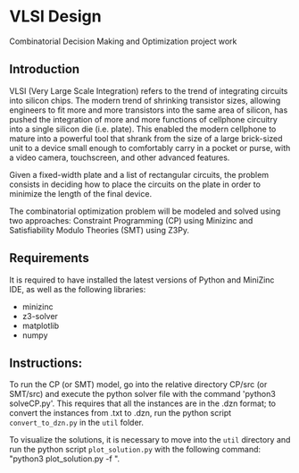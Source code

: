 # VLSI Design

Combinatorial Decision Making and Optimization project work

## Introduction

VLSI (Very Large Scale Integration) refers to the trend of integrating circuits into silicon chips. The modern trend of shrinking transistor sizes, allowing engineers to fit more and more transistors into the same area of silicon, has pushed the integration of more and more functions of cellphone circuitry into a single silicon die (i.e. plate). This enabled the modern cellphone to mature into a powerful tool that shrank from the size of a large brick-sized unit to a device small enough to comfortably carry in a pocket or purse, with a video camera, touchscreen, and other advanced features.

Given a fixed-width plate and a list of rectangular circuits, the problem consists in deciding how to place the circuits on the plate in order to minimize the length of the final device. 

The combinatorial optimization problem will be modeled and solved using two approaches: Constraint Programming (CP) using Minizinc and Satisfiability Modulo Theories (SMT) using Z3Py.

## Requirements

It is required to have installed the latest versions of Python and MiniZinc IDE, as well as the following libraries:
- minizinc
- z3-solver
- matplotlib
- numpy

## Instructions:

To run the CP (or SMT) model, go into the relative directory CP/src (or SMT/src) and execute the python solver file with the command 'python3 solveCP.py'. This requires that all the instances are in the .dzn format; to convert the instances from .txt to .dzn, run the python script `convert_to_dzn.py` in the `util` folder.

To visualize the solutions, it is necessary to move into the `util` directory and run the python script `plot_solution.py` with the following command: "python3 plot_solution.py -f <output file ins-x-out.txt >".
